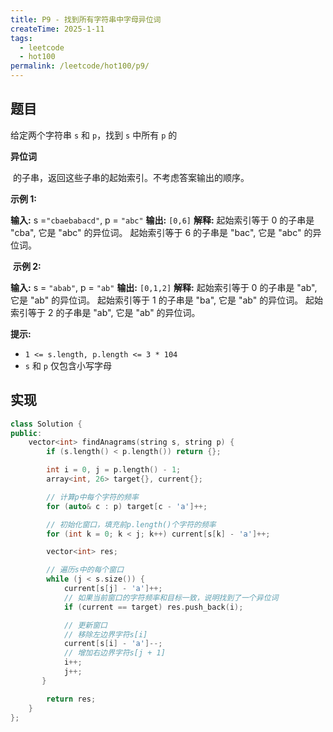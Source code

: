 ```yaml
---
title: P9 - 找到所有字符串中字母异位词
createTime: 2025-1-11
tags:
  - leetcode
  - hot100
permalink: /leetcode/hot100/p9/
---
```


## 题目

给定两个字符串 `s` 和 `p`，找到 `s` 中所有 `p` 的 

**异位词**

 的子串，返回这些子串的起始索引。不考虑答案输出的顺序。

**示例 1:**

**输入:** s =`"cbaebabacd"`, p = `"abc"`
**输出:** `[0,6]`
**解释:**
起始索引等于 0 的子串是 "cba", 它是 "abc" 的异位词。
起始索引等于 6 的子串是 "bac", 它是 "abc" 的异位词。

 **示例 2:**

**输入:** s = `"abab"`, p = `"ab"`
**输出:** `[0,1,2]`
**解释:**
起始索引等于 0 的子串是 "ab", 它是 "ab" 的异位词。
起始索引等于 1 的子串是 "ba", 它是 "ab" 的异位词。
起始索引等于 2 的子串是 "ab", 它是 "ab" 的异位词。

**提示:**

- `1 <= s.length, p.length <= 3 * 104`
- `s` 和 `p` 仅包含小写字母

## 实现

```cpp
class Solution {
public:
    vector<int> findAnagrams(string s, string p) {
        if (s.length() < p.length()) return {};

        int i = 0, j = p.length() - 1;
        array<int, 26> target{}, current{};

        // 计算p中每个字符的频率
        for (auto& c : p) target[c - 'a']++;

        // 初始化窗口，填充前p.length()个字符的频率
        for (int k = 0; k < j; k++) current[s[k] - 'a']++;

        vector<int> res;

        // 遍历s中的每个窗口
        while (j < s.size()) {
            current[s[j] - 'a']++;
            // 如果当前窗口的字符频率和目标一致，说明找到了一个异位词
            if (current == target) res.push_back(i);

            // 更新窗口
            // 移除左边界字符s[i]
            current[s[i] - 'a']--;
            // 增加右边界字符s[j + 1]
            i++;
            j++;
       }

        return res;
    }
};
```